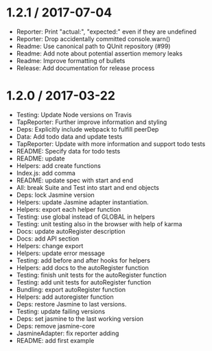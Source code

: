 1.2.1 / 2017-07-04
==================

  * Reporter: Print "actual:", "expected:" even if they are undefined
  * Reporter: Drop accidentally committed console.warn()
  * Readme: Use canonical path to QUnit repository (#99)
  * Readme: Add note about potential assertion memory leaks
  * Readme: Improve formatting of bullets
  * Release: Add documentation for release process

1.2.0 / 2017-03-22
==================

  * Testing: Update Node versions on Travis
  * TapReporter: Further improve information and styling
  * Deps: Explicitly include webpack to fulfill peerDep
  * Data: Add todo data and update tests
  * TapReporter: Update with more information and support todo tests
  * README: Specify data for todo tests
  * README: update
  * Helpers: add create functions
  * Index.js: add comma
  * README: update spec with start and end
  * All: break Suite and Test into start and end objects
  * Deps: lock Jasmine version
  * Helpers: update Jasmine adapter instantiation.
  * Helpers: export each helper function
  * Testing: use global instead of GLOBAL in helpers
  * Testing: unit testing also in the browser with help of karma
  * Docs: update autoRegister description
  * Docs: add API section
  * Helpers: change export
  * Helpers: update error message
  * Testing: add before and after hooks for helpers
  * Helpers: add docs to the autoRegister function
  * Testing: finish unit tests for the autoRegister function
  * Testing: add unit tests for autoRegister function
  * Bundling: export autoRegister function
  * Helpers: add autoregister function
  * Deps: restore Jasmine to last versions.
  * Testing: update failing versions
  * Deps: set jasmine to the last working version
  * Deps: remove jasmine-core
  * JasmineAdapter: fix reporter adding
  * README: add first example
